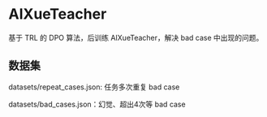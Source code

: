 # AIXueTeacher
基于 TRL 的 DPO 算法，后训练 AIXueTeacher，解决 bad case 中出现的问题。

## 数据集

datasets/repeat_cases.json: 任务多次重复 bad case

datasets/bad_cases.json：幻觉、超出4次等 bad case